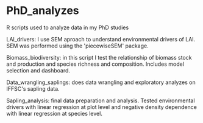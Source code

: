 # PhD_analyzes
 R scripts used to analyze data in my PhD studies

LAI_drivers: I use SEM aproach to understand environmental drivers of LAI. SEM was performed using the 'piecewiseSEM' package.

Biomass_biodiversity: in this script I test the relationship of biomass stock and production and species richness and composition. Includes model selection and dashboard.

Data_wrangling_saplings: does data wrangling and exploratory analyzes on IFFSC's sapling data.

Sapling_analysis: final data preparation and analysis. Tested environmental drivers with linear regression at plot level and negative density dependence with linear regression
		  at species level.    
